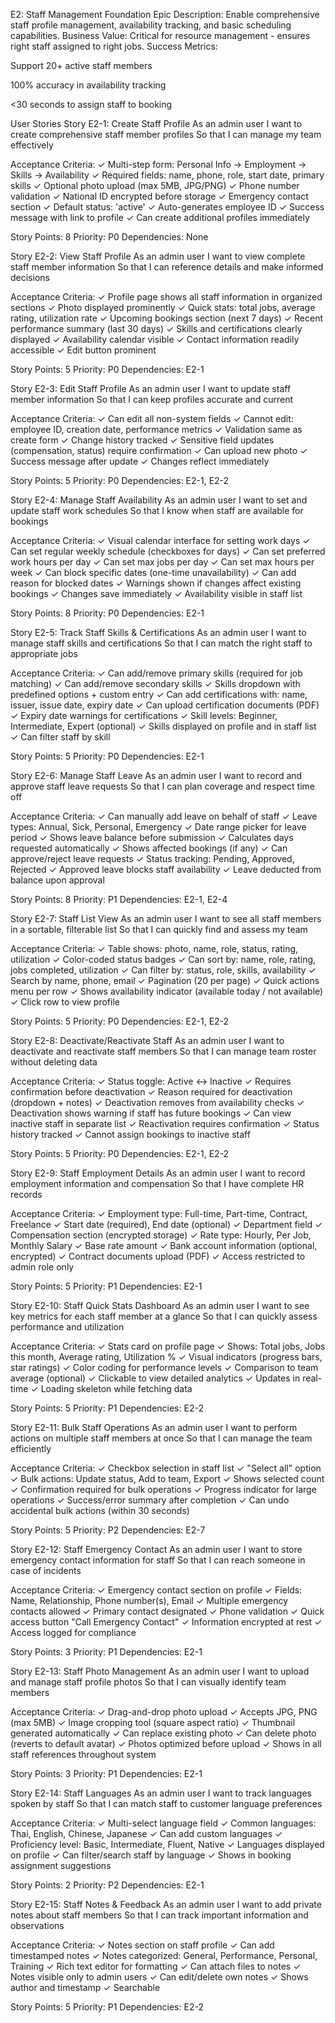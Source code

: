 E2: Staff Management Foundation
Epic Description: Enable comprehensive staff profile management, availability tracking, and basic scheduling capabilities.
Business Value: Critical for resource management - ensures right staff assigned to right jobs.
Success Metrics:

Support 20+ active staff members

100% accuracy in availability tracking

<30 seconds to assign staff to booking

User Stories
Story E2-1: Create Staff Profile
As an admin user
I want to create comprehensive staff member profiles
So that I can manage my team effectively

Acceptance Criteria:
✓ Multi-step form: Personal Info → Employment → Skills → Availability
✓ Required fields: name, phone, role, start date, primary skills
✓ Optional photo upload (max 5MB, JPG/PNG)
✓ Phone number validation
✓ National ID encrypted before storage
✓ Emergency contact section
✓ Default status: 'active'
✓ Auto-generates employee ID
✓ Success message with link to profile
✓ Can create additional profiles immediately

Story Points: 8
Priority: P0
Dependencies: None

Story E2-2: View Staff Profile
As an admin user
I want to view complete staff member information
So that I can reference details and make informed decisions

Acceptance Criteria:
✓ Profile page shows all staff information in organized sections
✓ Photo displayed prominently
✓ Quick stats: total jobs, average rating, utilization rate
✓ Upcoming bookings section (next 7 days)
✓ Recent performance summary (last 30 days)
✓ Skills and certifications clearly displayed
✓ Availability calendar visible
✓ Contact information readily accessible
✓ Edit button prominent

Story Points: 5
Priority: P0
Dependencies: E2-1

Story E2-3: Edit Staff Profile
As an admin user
I want to update staff member information
So that I can keep profiles accurate and current

Acceptance Criteria:
✓ Can edit all non-system fields
✓ Cannot edit: employee ID, creation date, performance metrics
✓ Validation same as create form
✓ Change history tracked
✓ Sensitive field updates (compensation, status) require confirmation
✓ Can upload new photo
✓ Success message after update
✓ Changes reflect immediately

Story Points: 5
Priority: P0
Dependencies: E2-1, E2-2

Story E2-4: Manage Staff Availability
As an admin user
I want to set and update staff work schedules
So that I know when staff are available for bookings

Acceptance Criteria:
✓ Visual calendar interface for setting work days
✓ Can set regular weekly schedule (checkboxes for days)
✓ Can set preferred work hours per day
✓ Can set max jobs per day
✓ Can set max hours per week
✓ Can block specific dates (one-time unavailability)
✓ Can add reason for blocked dates
✓ Warnings shown if changes affect existing bookings
✓ Changes save immediately
✓ Availability visible in staff list

Story Points: 8
Priority: P0
Dependencies: E2-1

Story E2-5: Track Staff Skills & Certifications
As an admin user
I want to manage staff skills and certifications
So that I can match the right staff to appropriate jobs

Acceptance Criteria:
✓ Can add/remove primary skills (required for job matching)
✓ Can add/remove secondary skills
✓ Skills dropdown with predefined options + custom entry
✓ Can add certifications with: name, issuer, issue date, expiry date
✓ Can upload certification documents (PDF)
✓ Expiry date warnings for certifications
✓ Skill levels: Beginner, Intermediate, Expert (optional)
✓ Skills displayed on profile and in staff list
✓ Can filter staff by skill

Story Points: 5
Priority: P0
Dependencies: E2-1

Story E2-6: Manage Staff Leave
As an admin user
I want to record and approve staff leave requests
So that I can plan coverage and respect time off

Acceptance Criteria:
✓ Can manually add leave on behalf of staff
✓ Leave types: Annual, Sick, Personal, Emergency
✓ Date range picker for leave period
✓ Shows leave balance before submission
✓ Calculates days requested automatically
✓ Shows affected bookings (if any)
✓ Can approve/reject leave requests
✓ Status tracking: Pending, Approved, Rejected
✓ Approved leave blocks staff availability
✓ Leave deducted from balance upon approval

Story Points: 8
Priority: P1
Dependencies: E2-1, E2-4

Story E2-7: Staff List View
As an admin user
I want to see all staff members in a sortable, filterable list
So that I can quickly find and assess my team

Acceptance Criteria:
✓ Table shows: photo, name, role, status, rating, utilization
✓ Color-coded status badges
✓ Can sort by: name, role, rating, jobs completed, utilization
✓ Can filter by: status, role, skills, availability
✓ Search by name, phone, email
✓ Pagination (20 per page)
✓ Quick actions menu per row
✓ Shows availability indicator (available today / not available)
✓ Click row to view profile

Story Points: 5
Priority: P0
Dependencies: E2-1, E2-2

Story E2-8: Deactivate/Reactivate Staff
As an admin user
I want to deactivate and reactivate staff members
So that I can manage team roster without deleting data

Acceptance Criteria:
✓ Status toggle: Active ↔ Inactive
✓ Requires confirmation before deactivation
✓ Reason required for deactivation (dropdown + notes)
✓ Deactivation removes from availability checks
✓ Deactivation shows warning if staff has future bookings
✓ Can view inactive staff in separate list
✓ Reactivation requires confirmation
✓ Status history tracked
✓ Cannot assign bookings to inactive staff

Story Points: 5
Priority: P0
Dependencies: E2-1, E2-2

Story E2-9: Staff Employment Details
As an admin user
I want to record employment information and compensation
So that I have complete HR records

Acceptance Criteria:
✓ Employment type: Full-time, Part-time, Contract, Freelance
✓ Start date (required), End date (optional)
✓ Department field
✓ Compensation section (encrypted storage)
✓ Rate type: Hourly, Per Job, Monthly Salary
✓ Base rate amount
✓ Bank account information (optional, encrypted)
✓ Contract documents upload (PDF)
✓ Access restricted to admin role only

Story Points: 5
Priority: P1
Dependencies: E2-1

Story E2-10: Staff Quick Stats Dashboard
As an admin user
I want to see key metrics for each staff member at a glance
So that I can quickly assess performance and utilization

Acceptance Criteria:
✓ Stats card on profile page
✓ Shows: Total jobs, Jobs this month, Average rating, Utilization %
✓ Visual indicators (progress bars, star ratings)
✓ Color coding for performance levels
✓ Comparison to team average (optional)
✓ Clickable to view detailed analytics
✓ Updates in real-time
✓ Loading skeleton while fetching data

Story Points: 5
Priority: P1
Dependencies: E2-2

Story E2-11: Bulk Staff Operations
As an admin user
I want to perform actions on multiple staff members at once
So that I can manage the team efficiently

Acceptance Criteria:
✓ Checkbox selection in staff list
✓ "Select all" option
✓ Bulk actions: Update status, Add to team, Export
✓ Shows selected count
✓ Confirmation required for bulk operations
✓ Progress indicator for large operations
✓ Success/error summary after completion
✓ Can undo accidental bulk actions (within 30 seconds)

Story Points: 5
Priority: P2
Dependencies: E2-7

Story E2-12: Staff Emergency Contact
As an admin user
I want to store emergency contact information for staff
So that I can reach someone in case of incidents

Acceptance Criteria:
✓ Emergency contact section on profile
✓ Fields: Name, Relationship, Phone number(s), Email
✓ Multiple emergency contacts allowed
✓ Primary contact designated
✓ Phone validation
✓ Quick access button "Call Emergency Contact"
✓ Information encrypted at rest
✓ Access logged for compliance

Story Points: 3
Priority: P1
Dependencies: E2-1

Story E2-13: Staff Photo Management
As an admin user
I want to upload and manage staff profile photos
So that I can visually identify team members

Acceptance Criteria:
✓ Drag-and-drop photo upload
✓ Accepts JPG, PNG (max 5MB)
✓ Image cropping tool (square aspect ratio)
✓ Thumbnail generated automatically
✓ Can replace existing photo
✓ Can delete photo (reverts to default avatar)
✓ Photos optimized before upload
✓ Shows in all staff references throughout system

Story Points: 3
Priority: P1
Dependencies: E2-1

Story E2-14: Staff Languages
As an admin user
I want to track languages spoken by staff
So that I can match staff to customer language preferences

Acceptance Criteria:
✓ Multi-select language field
✓ Common languages: Thai, English, Chinese, Japanese
✓ Can add custom languages
✓ Proficiency level: Basic, Intermediate, Fluent, Native
✓ Languages displayed on profile
✓ Can filter/search staff by language
✓ Shows in booking assignment suggestions

Story Points: 2
Priority: P2
Dependencies: E2-1

Story E2-15: Staff Notes & Feedback
As an admin user
I want to add private notes about staff members
So that I can track important information and observations

Acceptance Criteria:
✓ Notes section on staff profile
✓ Can add timestamped notes
✓ Notes categorized: General, Performance, Personal, Training
✓ Rich text editor for formatting
✓ Can attach files to notes
✓ Notes visible only to admin users
✓ Can edit/delete own notes
✓ Shows author and timestamp
✓ Searchable

Story Points: 5
Priority: P1
Dependencies: E2-2